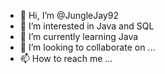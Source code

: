 - 👋 Hi, I’m @JungleJay92
- 👀 I’m interested in Java and SQL
- 🌱 I’m currently learning Java 
- 💞️ I’m looking to collaborate on ...
- 📫 How to reach me ...

<!---
JungleJay92/JungleJay92 is a ✨ special ✨ repository because its `README.md` (this file) appears on your GitHub profile.
You can click the Preview link to take a look at your changes.
--->
